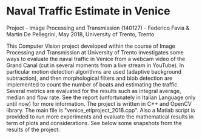 # Naval Traffic Estimate in Venice

Project - Image Processing and Transmission (140127) - Federico Favia & Martin De Pellegrini, May 2018, University of Trento, Trento

This Computer Vision project developed within the course of Image Processing and Transmission at University of Trento investigates some ways to evaluate the naval traffic in Venice from a webcam video of the Grand Canal (cut in several moments from a live stream in YouTube). In particular motion detection algorithms are used (adaptive background subtraction), and then morphological filters and blob detection are implemented to count the number of boats and estimating the traffic. 
Several metrics are evaluated for the results such as integral average, median and flow rate. See the report (unfortunately in Italian Language only until now) for more information.
The project is written in C++ and OpenCV library. The main file is "venice_etiproject_2018.cpp". Also a Matlab script is provided to run more experiments and evaluate the mathematical results in term of plots and considerations.
See below some snapshots from the results of the project:


